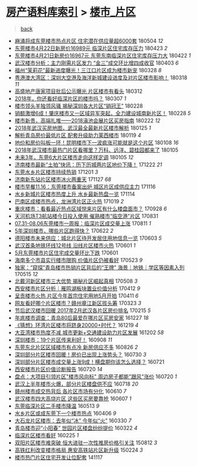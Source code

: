 [房产语料库索引](../../README.md)  > [楼市_片区](楼市_片区.md)
====
> [back](../README.md)

- [麻涌将成东莞楼市热点片区 住宅潜在供应量超6000套](http://jkwz.applinzi.com/ittc/7099193803107992582.html#%E9%BA%BB%E6%B6%8C%E5%B0%86%E6%88%90%E4%B8%9C%E8%8E%9E%E6%A5%BC%E5%B8%82%E7%83%AD%E7%82%B9%E7%89%87%E5%8C%BA+%E4%BD%8F%E5%AE%85%E6%BD%9C%E5%9C%A8%E4%BE%9B%E5%BA%94%E9%87%8F%E8%B6%856000%E5%A5%97) 180504 *12* 
- [东莞楼市4月22日新房价16989元 临深片区住宅库存压力](http://jkwz.applinzi.com/ittc/7095137533921068039.html#%E4%B8%9C%E8%8E%9E%E6%A5%BC%E5%B8%824%E6%9C%8822%E6%97%A5%E6%96%B0%E6%88%BF%E4%BB%B716989%E5%85%83+%E4%B8%B4%E6%B7%B1%E7%89%87%E5%8C%BA%E4%BD%8F%E5%AE%85%E5%BA%93%E5%AD%98%E5%8E%8B%E5%8A%9B) 180423 *2* 
- [东莞楼市4月21日新房价16967元 东莞东南临深片区住宅库存压力大](http://jkwz.applinzi.com/ittc/7094590101298611211.html#%E4%B8%9C%E8%8E%9E%E6%A5%BC%E5%B8%824%E6%9C%8821%E6%97%A5%E6%96%B0%E6%88%BF%E4%BB%B716967%E5%85%83+%E4%B8%9C%E8%8E%9E%E4%B8%9C%E5%8D%97%E4%B8%B4%E6%B7%B1%E7%89%87%E5%8C%BA%E4%BD%8F%E5%AE%85%E5%BA%93%E5%AD%98%E5%8E%8B%E5%8A%9B%E5%A4%A7) 180422 *1* 
- [武汉楼市分析：主力刚需片区发力 “金三”成交环比增四成收官](http://jkwz.applinzi.com/ittc/7087713900122604551.html#%E6%AD%A6%E6%B1%89%E6%A5%BC%E5%B8%82%E5%88%86%E6%9E%90%EF%BC%9A%E4%B8%BB%E5%8A%9B%E5%88%9A%E9%9C%80%E7%89%87%E5%8C%BA%E5%8F%91%E5%8A%9B+%E2%80%9C%E9%87%91%E4%B8%89%E2%80%9D%E6%88%90%E4%BA%A4%E7%8E%AF%E6%AF%94%E5%A2%9E%E5%9B%9B%E6%88%90%E6%94%B6%E5%AE%98) 180403 *6* 
- [福州“茉莉花”最新进度曝光！三江口片区成为楼市新宠](http://jkwz.applinzi.com/ittc/7085557616648651786.html#%E7%A6%8F%E5%B7%9E%E2%80%9C%E8%8C%89%E8%8E%89%E8%8A%B1%E2%80%9D%E6%9C%80%E6%96%B0%E8%BF%9B%E5%BA%A6%E6%9B%9D%E5%85%89%EF%BC%81%E4%B8%89%E6%B1%9F%E5%8F%A3%E7%89%87%E5%8C%BA%E6%88%90%E4%B8%BA%E6%A5%BC%E5%B8%82%E6%96%B0%E5%AE%A0) 180328 *8* 
- [粤港澳大湾区：深圳大空港及海洋新城建设进度及对片区楼市影响！](http://jkwz.applinzi.com/ittc/7081591037623796742.html#%E7%B2%A4%E6%B8%AF%E6%BE%B3%E5%A4%A7%E6%B9%BE%E5%8C%BA%EF%BC%9A%E6%B7%B1%E5%9C%B3%E5%A4%A7%E7%A9%BA%E6%B8%AF%E5%8F%8A%E6%B5%B7%E6%B4%8B%E6%96%B0%E5%9F%8E%E5%BB%BA%E8%AE%BE%E8%BF%9B%E5%BA%A6%E5%8F%8A%E5%AF%B9%E7%89%87%E5%8C%BA%E6%A5%BC%E5%B8%82%E5%BD%B1%E5%93%8D%EF%BC%81) 180318 *11* 
- [高盛地产唐家项目批后公示曝光 片区楼市有看头](http://jkwz.applinzi.com/ittc/7079642824247346192.html#%E9%AB%98%E7%9B%9B%E5%9C%B0%E4%BA%A7%E5%94%90%E5%AE%B6%E9%A1%B9%E7%9B%AE%E6%89%B9%E5%90%8E%E5%85%AC%E7%A4%BA%E6%9B%9D%E5%85%89+%E7%89%87%E5%8C%BA%E6%A5%BC%E5%B8%82%E6%9C%89%E7%9C%8B%E5%A4%B4) 180312  
- [2018年，你还看好临深片区的楼市吗？](http://jkwz.applinzi.com/ittc/7077741716755186699.html#2018%E5%B9%B4%EF%BC%8C%E4%BD%A0%E8%BF%98%E7%9C%8B%E5%A5%BD%E4%B8%B4%E6%B7%B1%E7%89%87%E5%8C%BA%E7%9A%84%E6%A5%BC%E5%B8%82%E5%90%97%EF%BC%9F) 180307 *1* 
- [楼市领头羊独领风骚 揭秘深圳各大片区“销冠王”](http://jkwz.applinzi.com/ittc/7075193318135038993.html#%E6%A5%BC%E5%B8%82%E9%A2%86%E5%A4%B4%E7%BE%8A%E7%8B%AC%E9%A2%86%E9%A3%8E%E9%AA%9A+%E6%8F%AD%E7%A7%98%E6%B7%B1%E5%9C%B3%E5%90%84%E5%A4%A7%E7%89%87%E5%8C%BA%E2%80%9C%E9%94%80%E5%86%A0%E7%8E%8B%E2%80%9D) 180228  
- [销额激增6成！肇庆楼市又一区域异军突起，全力建设城南新片区！](http://jkwz.applinzi.com/ittc/7075075224599266320.html#%E9%94%80%E9%A2%9D%E6%BF%80%E5%A2%9E6%E6%88%90%EF%BC%81%E8%82%87%E5%BA%86%E6%A5%BC%E5%B8%82%E5%8F%88%E4%B8%80%E5%8C%BA%E5%9F%9F%E5%BC%82%E5%86%9B%E7%AA%81%E8%B5%B7%EF%BC%8C%E5%85%A8%E5%8A%9B%E5%BB%BA%E8%AE%BE%E5%9F%8E%E5%8D%97%E6%96%B0%E7%89%87%E5%8C%BA%EF%BC%81) 180228 *5* 
- [楼市新贵，高端扎堆——2018滇池会展片区买房指南](http://jkwz.applinzi.com/ittc/7073016448190776330.html#%E6%A5%BC%E5%B8%82%E6%96%B0%E8%B4%B5%EF%BC%8C%E9%AB%98%E7%AB%AF%E6%89%8E%E5%A0%86%E2%80%94%E2%80%942018%E6%BB%87%E6%B1%A0%E4%BC%9A%E5%B1%95%E7%89%87%E5%8C%BA%E4%B9%B0%E6%88%BF%E6%8C%87%E5%8D%97) 180222 *12* 
- [2018年武汉买房地图，武汉最全最新片区楼市解析](http://jkwz.applinzi.com/ittc/7062433746769150982.html#2018%E5%B9%B4%E6%AD%A6%E6%B1%89%E4%B9%B0%E6%88%BF%E5%9C%B0%E5%9B%BE%EF%BC%8C%E6%AD%A6%E6%B1%89%E6%9C%80%E5%85%A8%E6%9C%80%E6%96%B0%E7%89%87%E5%8C%BA%E6%A5%BC%E5%B8%82%E8%A7%A3%E6%9E%90) 180125 *1* 
- [解析青岛房价最低片区 配套升级助力莱西楼市](http://jkwz.applinzi.com/ittc/7060292979581781002.html#%E8%A7%A3%E6%9E%90%E9%9D%92%E5%B2%9B%E6%88%BF%E4%BB%B7%E6%9C%80%E4%BD%8E%E7%89%87%E5%8C%BA+%E9%85%8D%E5%A5%97%E5%8D%87%E7%BA%A7%E5%8A%A9%E5%8A%9B%E8%8E%B1%E8%A5%BF%E6%A5%BC%E5%B8%82) 180119 *4* 
- [地价和房价叫板一环！昆明楼市下一波疯涨可能就是这个片区](http://jkwz.applinzi.com/ittc/7056189653349041159.html#%E5%9C%B0%E4%BB%B7%E5%92%8C%E6%88%BF%E4%BB%B7%E5%8F%AB%E6%9D%BF%E4%B8%80%E7%8E%AF%EF%BC%81%E6%98%86%E6%98%8E%E6%A5%BC%E5%B8%82%E4%B8%8B%E4%B8%80%E6%B3%A2%E7%96%AF%E6%B6%A8%E5%8F%AF%E8%83%BD%E5%B0%B1%E6%98%AF%E8%BF%99%E4%B8%AA%E7%89%87%E5%8C%BA) 180108 *16* 
- [2018年武汉楼市最热门片区看哪里？万科、远洋、碧桂园都来了](http://jkwz.applinzi.com/ittc/7055123302681412624.html#2018%E5%B9%B4%E6%AD%A6%E6%B1%89%E6%A5%BC%E5%B8%82%E6%9C%80%E7%83%AD%E9%97%A8%E7%89%87%E5%8C%BA%E7%9C%8B%E5%93%AA%E9%87%8C%EF%BC%9F%E4%B8%87%E7%A7%91%E3%80%81%E8%BF%9C%E6%B4%8B%E3%80%81%E7%A2%A7%E6%A1%82%E5%9B%AD%E9%83%BD%E6%9D%A5%E4%BA%86) 180105  
- [未来3年，东莞6大片区楼市走向这样定调](http://jkwz.applinzi.com/ittc/7055026125158220807.html#%E6%9C%AA%E6%9D%A53%E5%B9%B4%EF%BC%8C%E4%B8%9C%E8%8E%9E6%E5%A4%A7%E7%89%87%E5%8C%BA%E6%A5%BC%E5%B8%82%E8%B5%B0%E5%90%91%E8%BF%99%E6%A0%B7%E5%AE%9A%E8%B0%83) 180105 *12* 
- [济南楼市最新“土拍”快讯：历下历城两片区地价下降！](http://jkwz.applinzi.com/ittc/7049982452984972304.html#%E6%B5%8E%E5%8D%97%E6%A5%BC%E5%B8%82%E6%9C%80%E6%96%B0%E2%80%9C%E5%9C%9F%E6%8B%8D%E2%80%9D%E5%BF%AB%E8%AE%AF%EF%BC%9A%E5%8E%86%E4%B8%8B%E5%8E%86%E5%9F%8E%E4%B8%A4%E7%89%87%E5%8C%BA%E5%9C%B0%E4%BB%B7%E4%B8%8B%E9%99%8D%EF%BC%81) 171222 *21* 
- [东莞水乡片区楼市持续热销](http://jkwz.applinzi.com/ittc/7042023472417473553.html#%E4%B8%9C%E8%8E%9E%E6%B0%B4%E4%B9%A1%E7%89%87%E5%8C%BA%E6%A5%BC%E5%B8%82%E6%8C%81%E7%BB%AD%E7%83%AD%E9%94%80) 171201 *3* 
- [济南新东站片区楼市冰火两重天](http://jkwz.applinzi.com/ittc/7040407705871713296.html#%E6%B5%8E%E5%8D%97%E6%96%B0%E4%B8%9C%E7%AB%99%E7%89%87%E5%8C%BA%E6%A5%BC%E5%B8%82%E5%86%B0%E7%81%AB%E4%B8%A4%E9%87%8D%E5%A4%A9) 171127 *68* 
- [楼市早餐11.16：东莞楼市备案出炉 城区片区成供应主力](http://jkwz.applinzi.com/ittc/7036607294912070673.html#%E6%A5%BC%E5%B8%82%E6%97%A9%E9%A4%9011.16%EF%BC%9A%E4%B8%9C%E8%8E%9E%E6%A5%BC%E5%B8%82%E5%A4%87%E6%A1%88%E5%87%BA%E7%82%89+%E5%9F%8E%E5%8C%BA%E7%89%87%E5%8C%BA%E6%88%90%E4%BE%9B%E5%BA%94%E4%B8%BB%E5%8A%9B) 171116  
- [水乡新城片区楼市热度上升 水乡最新热盘一览](http://jkwz.applinzi.com/ittc/7035817415965934608.html#%E6%B0%B4%E4%B9%A1%E6%96%B0%E5%9F%8E%E7%89%87%E5%8C%BA%E6%A5%BC%E5%B8%82%E7%83%AD%E5%BA%A6%E4%B8%8A%E5%8D%87+%E6%B0%B4%E4%B9%A1%E6%9C%80%E6%96%B0%E7%83%AD%E7%9B%98%E4%B8%80%E8%A7%88) 171114  
- [巴南区成楼市热点，龙洲湾片区正火热](http://jkwz.applinzi.com/ittc/7026122982504793104.html#%E5%B7%B4%E5%8D%97%E5%8C%BA%E6%88%90%E6%A5%BC%E5%B8%82%E7%83%AD%E7%82%B9%EF%BC%8C%E9%BE%99%E6%B4%B2%E6%B9%BE%E7%89%87%E5%8C%BA%E6%AD%A3%E7%81%AB%E7%83%AD) 171019 *2* 
- [重庆楼市：看看最近热点区域悦来片区有什么楼盘面市？](http://jkwz.applinzi.com/ittc/7018473822058185744.html#%E9%87%8D%E5%BA%86%E6%A5%BC%E5%B8%82%EF%BC%9A%E7%9C%8B%E7%9C%8B%E6%9C%80%E8%BF%91%E7%83%AD%E7%82%B9%E5%8C%BA%E5%9F%9F%E6%82%A6%E6%9D%A5%E7%89%87%E5%8C%BA%E6%9C%89%E4%BB%80%E4%B9%88%E6%A5%BC%E7%9B%98%E9%9D%A2%E5%B8%82%EF%BC%9F) 170928 *6* 
- [天河机场T3航站楼今日投入使用 催熟楼市“临空港”片区](http://jkwz.applinzi.com/ittc/7007857632822690832.html#%E5%A4%A9%E6%B2%B3%E6%9C%BA%E5%9C%BAT3%E8%88%AA%E7%AB%99%E6%A5%BC%E4%BB%8A%E6%97%A5%E6%8A%95%E5%85%A5%E4%BD%BF%E7%94%A8+%E5%82%AC%E7%86%9F%E6%A5%BC%E5%B8%82%E2%80%9C%E4%B8%B4%E7%A9%BA%E6%B8%AF%E2%80%9D%E7%89%87%E5%8C%BA) 170831  
- [07.31-08.06东莞楼市一周报：临深片区成交量上涨](http://jkwz.applinzi.com/ittc/7000550154472784913.html#07.31-08.06%E4%B8%9C%E8%8E%9E%E6%A5%BC%E5%B8%82%E4%B8%80%E5%91%A8%E6%8A%A5%EF%BC%9A%E4%B8%B4%E6%B7%B1%E7%89%87%E5%8C%BA%E6%88%90%E4%BA%A4%E9%87%8F%E4%B8%8A%E6%B6%A8) 170811 *1* 
- [5年深圳楼市，哪些片区跑得快？](http://jkwz.applinzi.com/ittc/6981937951922455556.html#5%E5%B9%B4%E6%B7%B1%E5%9C%B3%E6%A5%BC%E5%B8%82%EF%BC%8C%E5%93%AA%E4%BA%9B%E7%89%87%E5%8C%BA%E8%B7%91%E5%BE%97%E5%BF%AB%EF%BC%9F) 170622 *2* 
- [德阳楼市未来供应：城北片区待开发居住用地信息一览](http://jkwz.applinzi.com/ittc/6974901977317114885.html#%E5%BE%B7%E9%98%B3%E6%A5%BC%E5%B8%82%E6%9C%AA%E6%9D%A5%E4%BE%9B%E5%BA%94%EF%BC%9A%E5%9F%8E%E5%8C%97%E7%89%87%E5%8C%BA%E5%BE%85%E5%BC%80%E5%8F%91%E5%B1%85%E4%BD%8F%E7%94%A8%E5%9C%B0%E4%BF%A1%E6%81%AF%E4%B8%80%E8%A7%88) 170603 *5* 
- [武汉首条地铁环线12号线 沿线片区楼市火热](http://jkwz.applinzi.com/ittc/6974236765698130949.html#%E6%AD%A6%E6%B1%89%E9%A6%96%E6%9D%A1%E5%9C%B0%E9%93%81%E7%8E%AF%E7%BA%BF12%E5%8F%B7%E7%BA%BF+%E6%B2%BF%E7%BA%BF%E7%89%87%E5%8C%BA%E6%A5%BC%E5%B8%82%E7%81%AB%E7%83%AD) 170601 *1* 
- [5月东莞楼市片区住宅成交量环比下跌](http://jkwz.applinzi.com/ittc/6974152150975251460.html#5%E6%9C%88%E4%B8%9C%E8%8E%9E%E6%A5%BC%E5%B8%82%E7%89%87%E5%8C%BA%E4%BD%8F%E5%AE%85%E6%88%90%E4%BA%A4%E9%87%8F%E7%8E%AF%E6%AF%94%E4%B8%8B%E8%B7%8C) 170601  
- [海南多个市县实行楼市限购 价值片区仍被看好](http://jkwz.applinzi.com/ittc/6970900121578374148.html#%E6%B5%B7%E5%8D%97%E5%A4%9A%E4%B8%AA%E5%B8%82%E5%8E%BF%E5%AE%9E%E8%A1%8C%E6%A5%BC%E5%B8%82%E9%99%90%E8%B4%AD+%E4%BB%B7%E5%80%BC%E7%89%87%E5%8C%BA%E4%BB%8D%E8%A2%AB%E7%9C%8B%E5%A5%BD) 170523 *9* 
- [独家：“窥探”青岛楼市热销片区背后的“王牌” 海景｜地铁｜学区等因素入列](http://jkwz.applinzi.com/ittc/6967781541764662277.html#%E7%8B%AC%E5%AE%B6%EF%BC%9A%E2%80%9C%E7%AA%A5%E6%8E%A2%E2%80%9D%E9%9D%92%E5%B2%9B%E6%A5%BC%E5%B8%82%E7%83%AD%E9%94%80%E7%89%87%E5%8C%BA%E8%83%8C%E5%90%8E%E7%9A%84%E2%80%9C%E7%8E%8B%E7%89%8C%E2%80%9D+%E6%B5%B7%E6%99%AF%EF%BD%9C%E5%9C%B0%E9%93%81%EF%BD%9C%E5%AD%A6%E5%8C%BA%E7%AD%89%E5%9B%A0%E7%B4%A0%E5%85%A5%E5%88%97) 170515 *12* 
- [北戴河新区楼市三大优势 揭秘片区崛起真相](http://jkwz.applinzi.com/ittc/6965353032672871429.html#%E5%8C%97%E6%88%B4%E6%B2%B3%E6%96%B0%E5%8C%BA%E6%A5%BC%E5%B8%82%E4%B8%89%E5%A4%A7%E4%BC%98%E5%8A%BF+%E6%8F%AD%E7%A7%98%E7%89%87%E5%8C%BA%E5%B4%9B%E8%B5%B7%E7%9C%9F%E7%9B%B8) 170508 *3* 
- [西安楼市片区分析｜雁鸣湖板块置业价值分析](http://jkwz.applinzi.com/ittc/6955603561680471045.html#%E8%A5%BF%E5%AE%89%E6%A5%BC%E5%B8%82%E7%89%87%E5%8C%BA%E5%88%86%E6%9E%90%EF%BD%9C%E9%9B%81%E9%B8%A3%E6%B9%96%E6%9D%BF%E5%9D%97%E7%BD%AE%E4%B8%9A%E4%BB%B7%E5%80%BC%E5%88%86%E6%9E%90) 170412 *9* 
- [呈贡楼市火热 片区今年首宗住宅用地5月开拍](http://jkwz.applinzi.com/ittc/6955343295264850949.html#%E5%91%88%E8%B4%A1%E6%A5%BC%E5%B8%82%E7%81%AB%E7%83%AD+%E7%89%87%E5%8C%BA%E4%BB%8A%E5%B9%B4%E9%A6%96%E5%AE%97%E4%BD%8F%E5%AE%85%E7%94%A8%E5%9C%B05%E6%9C%88%E5%BC%80%E6%8B%8D) 170411 *6* 
- [网友看好哪个片区楼市？赣州章江新区拔头筹](http://jkwz.applinzi.com/ittc/6948146914066433028.html#%E7%BD%91%E5%8F%8B%E7%9C%8B%E5%A5%BD%E5%93%AA%E4%B8%AA%E7%89%87%E5%8C%BA%E6%A5%BC%E5%B8%82%EF%BC%9F%E8%B5%A3%E5%B7%9E%E7%AB%A0%E6%B1%9F%E6%96%B0%E5%8C%BA%E6%8B%94%E5%A4%B4%E7%AD%B9) 170323 *3* 
- [节后武汉楼市回暖 2017年2月武汉各片区房价排名](http://jkwz.applinzi.com/ittc/6934892941742179332.html#%E8%8A%82%E5%90%8E%E6%AD%A6%E6%B1%89%E6%A5%BC%E5%B8%82%E5%9B%9E%E6%9A%96+2017%E5%B9%B42%E6%9C%88%E6%AD%A6%E6%B1%89%E5%90%84%E7%89%87%E5%8C%BA%E6%88%BF%E4%BB%B7%E6%8E%92%E5%90%8D) 170215 *5* 
- [年底楼市调查：青岛80后最爱在哪片区买房安家](http://jkwz.applinzi.com/ittc/6916238582913434628.html#%E5%B9%B4%E5%BA%95%E6%A5%BC%E5%B8%82%E8%B0%83%E6%9F%A5%EF%BC%9A%E9%9D%92%E5%B2%9B80%E5%90%8E%E6%9C%80%E7%88%B1%E5%9C%A8%E5%93%AA%E7%89%87%E5%8C%BA%E4%B9%B0%E6%88%BF%E5%AE%89%E5%AE%B6) 161227 *18* 
- [《猜想》环湾片区楼市将跻身20000+时代？](http://jkwz.applinzi.com/ittc/6913352100510958597.html#%E3%80%8A%E7%8C%9C%E6%83%B3%E3%80%8B%E7%8E%AF%E6%B9%BE%E7%89%87%E5%8C%BA%E6%A5%BC%E5%B8%82%E5%B0%86%E8%B7%BB%E8%BA%AB20000%2B%E6%97%B6%E4%BB%A3%EF%BC%9F) 161219 *4* 
- [大亚湾楼市热度不减 城市更新+交通建设助力片区发展](http://jkwz.applinzi.com/ittc/6907088227373974533.html#%E5%A4%A7%E4%BA%9A%E6%B9%BE%E6%A5%BC%E5%B8%82%E7%83%AD%E5%BA%A6%E4%B8%8D%E5%87%8F+%E5%9F%8E%E5%B8%82%E6%9B%B4%E6%96%B0%2B%E4%BA%A4%E9%80%9A%E5%BB%BA%E8%AE%BE%E5%8A%A9%E5%8A%9B%E7%89%87%E5%8C%BA%E5%8F%91%E5%B1%95) 161202 *58* 
- [深圳楼市：19个片区传来利好！](http://jkwz.applinzi.com/ittc/6875546218012345349.html#%E6%B7%B1%E5%9C%B3%E6%A5%BC%E5%B8%82%EF%BC%9A19%E4%B8%AA%E7%89%87%E5%8C%BA%E4%BC%A0%E6%9D%A5%E5%88%A9%E5%A5%BD%EF%BC%81) 160908 *11* 
- [东莞东北片区区域楼市有点冷 新房供应不多](http://jkwz.applinzi.com/ittc/6870598460155364356.html#%E4%B8%9C%E8%8E%9E%E4%B8%9C%E5%8C%97%E7%89%87%E5%8C%BA%E5%8C%BA%E5%9F%9F%E6%A5%BC%E5%B8%82%E6%9C%89%E7%82%B9%E5%86%B7+%E6%96%B0%E6%88%BF%E4%BE%9B%E5%BA%94%E4%B8%8D%E5%A4%9A) 160826 *2* 
- [深圳部分片区楼市回暖！房价已出现上涨势头？](http://jkwz.applinzi.com/ittc/6860711104212370436.html#%E6%B7%B1%E5%9C%B3%E9%83%A8%E5%88%86%E7%89%87%E5%8C%BA%E6%A5%BC%E5%B8%82%E5%9B%9E%E6%9A%96%EF%BC%81%E6%88%BF%E4%BB%B7%E5%B7%B2%E5%87%BA%E7%8E%B0%E4%B8%8A%E6%B6%A8%E5%8A%BF%E5%A4%B4%EF%BC%9F) 160730 *3* 
- [深圳部分片区楼市成交量上涨9成！横盘期你该怎么选择？](http://jkwz.applinzi.com/ittc/6857068843004068869.html#%E6%B7%B1%E5%9C%B3%E9%83%A8%E5%88%86%E7%89%87%E5%8C%BA%E6%A5%BC%E5%B8%82%E6%88%90%E4%BA%A4%E9%87%8F%E4%B8%8A%E6%B6%A89%E6%88%90%EF%BC%81%E6%A8%AA%E7%9B%98%E6%9C%9F%E4%BD%A0%E8%AF%A5%E6%80%8E%E4%B9%88%E9%80%89%E6%8B%A9%EF%BC%9F) 160721  
- [西安楼市片区价值诊断报告](http://jkwz.applinzi.com/ittc/6856919482114769924.html#%E8%A5%BF%E5%AE%89%E6%A5%BC%E5%B8%82%E7%89%87%E5%8C%BA%E4%BB%B7%E5%80%BC%E8%AF%8A%E6%96%AD%E6%8A%A5%E5%91%8A) 160720 *14* 
- [盘点：大项目引领片区&quot;楼市风向标&quot; 周边房子都能&quot;跟风&quot;涨价](http://jkwz.applinzi.com/ittc/6856827224187208709.html#%E7%9B%98%E7%82%B9%EF%BC%9A%E5%A4%A7%E9%A1%B9%E7%9B%AE%E5%BC%95%E9%A2%86%E7%89%87%E5%8C%BA%26quot%3B%E6%A5%BC%E5%B8%82%E9%A3%8E%E5%90%91%E6%A0%87%26quot%3B+%E5%91%A8%E8%BE%B9%E6%88%BF%E5%AD%90%E9%83%BD%E8%83%BD%26quot%3B%E8%B7%9F%E9%A3%8E%26quot%3B%E6%B6%A8%E4%BB%B7) 160720 *1* 
- [武汉上半年楼市火爆，部分片区楼盘供不应](http://jkwz.applinzi.com/ittc/6856110258384274436.html#%E6%AD%A6%E6%B1%89%E4%B8%8A%E5%8D%8A%E5%B9%B4%E6%A5%BC%E5%B8%82%E7%81%AB%E7%88%86%EF%BC%8C%E9%83%A8%E5%88%86%E7%89%87%E5%8C%BA%E6%A5%BC%E7%9B%98%E4%BE%9B%E4%B8%8D%E5%BA%94) 160718 *20* 
- [赣州楼市成交热背后 各片区市场有分化](http://jkwz.applinzi.com/ittc/6842212130081997828.html#%E8%B5%A3%E5%B7%9E%E6%A5%BC%E5%B8%82%E6%88%90%E4%BA%A4%E7%83%AD%E8%83%8C%E5%90%8E+%E5%90%84%E7%89%87%E5%8C%BA%E5%B8%82%E5%9C%BA%E6%9C%89%E5%88%86%E5%8C%96) 160610 *7* 
- [武汉楼市四大高烧片区 这些区买房要靠抢](http://jkwz.applinzi.com/ittc/6841061275630830596.html#%E6%AD%A6%E6%B1%89%E6%A5%BC%E5%B8%82%E5%9B%9B%E5%A4%A7%E9%AB%98%E7%83%A7%E7%89%87%E5%8C%BA+%E8%BF%99%E4%BA%9B%E5%8C%BA%E4%B9%B0%E6%88%BF%E8%A6%81%E9%9D%A0%E6%8A%A2) 160607 *1* 
- [东莞临深片区二手楼市降温](http://jkwz.applinzi.com/ittc/6831551297786217477.html#%E4%B8%9C%E8%8E%9E%E4%B8%B4%E6%B7%B1%E7%89%87%E5%8C%BA%E4%BA%8C%E6%89%8B%E6%A5%BC%E5%B8%82%E9%99%8D%E6%B8%A9) 160513 *9* 
- [水乡片区或成东莞下一个楼市热点](http://jkwz.applinzi.com/ittc/6817898244658955268.html#%E6%B0%B4%E4%B9%A1%E7%89%87%E5%8C%BA%E6%88%96%E6%88%90%E4%B8%9C%E8%8E%9E%E4%B8%8B%E4%B8%80%E4%B8%AA%E6%A5%BC%E5%B8%82%E7%83%AD%E7%82%B9) 160406 *9* 
- [大石龙片区楼市：去年似“冰” 今年似“火”](http://jkwz.applinzi.com/ittc/6815297708306727940.html#%E5%A4%A7%E7%9F%B3%E9%BE%99%E7%89%87%E5%8C%BA%E6%A5%BC%E5%B8%82%EF%BC%9A%E5%8E%BB%E5%B9%B4%E4%BC%BC%E2%80%9C%E5%86%B0%E2%80%9D+%E4%BB%8A%E5%B9%B4%E4%BC%BC%E2%80%9C%E7%81%AB%E2%80%9D) 160330 *7* 
- [青岛楼市迎“小阳春” 世园片区楼盘纷纷提价](http://jkwz.applinzi.com/ittc/6812332928981795844.html#%E9%9D%92%E5%B2%9B%E6%A5%BC%E5%B8%82%E8%BF%8E%E2%80%9C%E5%B0%8F%E9%98%B3%E6%98%A5%E2%80%9D+%E4%B8%96%E5%9B%AD%E7%89%87%E5%8C%BA%E6%A5%BC%E7%9B%98%E7%BA%B7%E7%BA%B7%E6%8F%90%E4%BB%B7) 160322 *4* 
- [临深片区楼市看好](http://jkwz.applinzi.com/ittc/6802768670543578116.html#%E4%B8%B4%E6%B7%B1%E7%89%87%E5%8C%BA%E6%A5%BC%E5%B8%82%E7%9C%8B%E5%A5%BD) 160225 *1* 
- [双阳片区楼市难突破 恒大进驻一次性推房价格引关注](http://jkwz.applinzi.com/ittc/547650615692467274.html#%E5%8F%8C%E9%98%B3%E7%89%87%E5%8C%BA%E6%A5%BC%E5%B8%82%E9%9A%BE%E7%AA%81%E7%A0%B4+%E6%81%92%E5%A4%A7%E8%BF%9B%E9%A9%BB%E4%B8%80%E6%AC%A1%E6%80%A7%E6%8E%A8%E6%88%BF%E4%BB%B7%E6%A0%BC%E5%BC%95%E5%85%B3%E6%B3%A8) 150812 *3* 
- [高铁红利改变楼市格局 惠安高铁站片区新升级](http://jkwz.applinzi.com/ittc/547650611391202224.html#%E9%AB%98%E9%93%81%E7%BA%A2%E5%88%A9%E6%94%B9%E5%8F%98%E6%A5%BC%E5%B8%82%E6%A0%BC%E5%B1%80+%E6%83%A0%E5%AE%89%E9%AB%98%E9%93%81%E7%AB%99%E7%89%87%E5%8C%BA%E6%96%B0%E5%8D%87%E7%BA%A7) 150224 *3* 
- [楼市热门片区住宅开发让位配套](http://jkwz.applinzi.com/ittc/547650611382128957.html#%E6%A5%BC%E5%B8%82%E7%83%AD%E9%97%A8%E7%89%87%E5%8C%BA%E4%BD%8F%E5%AE%85%E5%BC%80%E5%8F%91%E8%AE%A9%E4%BD%8D%E9%85%8D%E5%A5%97) 141117  
